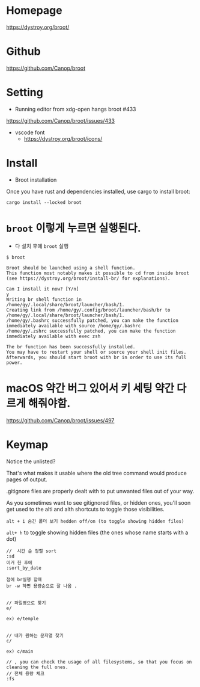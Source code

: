 # Homepage

https://dystroy.org/broot/

# Github


https://github.com/Canop/broot


# Setting

- Running editor from xdg-open hangs broot #433 

https://github.com/Canop/broot/issues/433


- vscode font
  - https://dystroy.org/broot/icons/

# Install


- Broot installation

Once you have rust and dependencies installed, use cargo to install broot:

```
cargo install --locked broot
```


# ```broot``` 이렇게 누르면 실행된다.

- 다 설치 후에 ```broot``` 실행  

```
$ broot

Broot should be launched using a shell function.
This function most notably makes it possible to cd from inside broot
(see https://dystroy.org/broot/install-br/ for explanations).

Can I install it now? [Y/n]
y
Writing br shell function in /home/gy/.local/share/broot/launcher/bash/1.
Creating link from /home/gy/.config/broot/launcher/bash/br to /home/gy/.local/share/broot/launcher/bash/1.
/home/gy/.bashrc successfully patched, you can make the function immediately available with source /home/gy/.bashrc
/home/gy/.zshrc successfully patched, you can make the function immediately available with exec zsh

The br function has been successfully installed.
You may have to restart your shell or source your shell init files.
Afterwards, you should start broot with br in order to use its full power.
```

# macOS 약간 버그 있어서 키 세팅 약간 다르게 해줘야함.
https://github.com/Canop/broot/issues/497

# Keymap

Notice the unlisted?

That's what makes it usable where the old tree command would produce pages of output.

.gitignore files are properly dealt with to put unwanted files out of your way.

As you sometimes want to see gitignored files, or hidden ones, you'll soon get used to the alti and alth shortcuts to toggle those visibilities.
```
alt + i 숨긴 폴더 보기 hedden off/on (to toggle showing hidden files)
```

```alt+ h``` to toggle showing hidden files (the ones whose name starts with a dot)

```
//  시간 순 정렬 sort
:sd
이거 한 후에
:sort_by_date

첨에 br실행 할때
br -w 하면 용량순으로 잘 나옴 .


// 파일명으로 찾기
e/

ex) e/temple


// 내가 원하는 문자열 찾기
c/

ex) c/main

// , you can check the usage of all filesystems, so that you focus on cleaning the full ones.
// 전체 용량 체크
:fs

```
